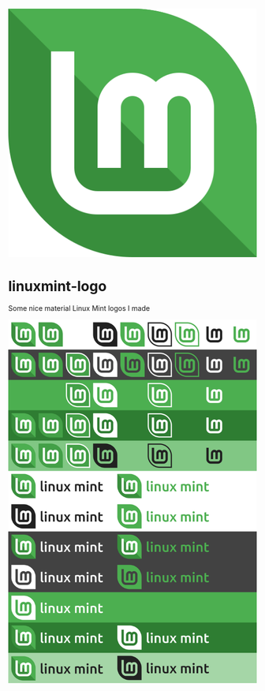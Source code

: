 ![preview](leaf.svg)
# linuxmint-logo
Some nice material Linux Mint logos I made

![preview](nice-preview.svg)
